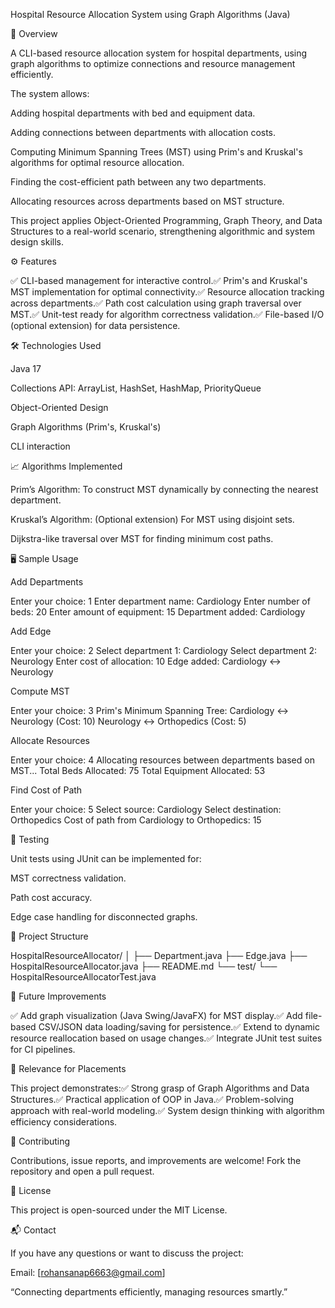 Hospital Resource Allocation System using Graph Algorithms (Java)

🚀 Overview

A CLI-based resource allocation system for hospital departments, using graph algorithms to optimize connections and resource management efficiently.

The system allows:

Adding hospital departments with bed and equipment data.

Adding connections between departments with allocation costs.

Computing Minimum Spanning Trees (MST) using Prim's and Kruskal's algorithms for optimal resource allocation.

Finding the cost-efficient path between any two departments.

Allocating resources across departments based on MST structure.

This project applies Object-Oriented Programming, Graph Theory, and Data Structures to a real-world scenario, strengthening algorithmic and system design skills.

⚙️ Features

✅ CLI-based management for interactive control.✅ Prim's and Kruskal's MST implementation for optimal connectivity.✅ Resource allocation tracking across departments.✅ Path cost calculation using graph traversal over MST.✅ Unit-test ready for algorithm correctness validation.✅ File-based I/O (optional extension) for data persistence.

🛠️ Technologies Used

Java 17

Collections API: ArrayList, HashSet, HashMap, PriorityQueue

Object-Oriented Design

Graph Algorithms (Prim's, Kruskal's)

CLI interaction

📈 Algorithms Implemented

Prim’s Algorithm: To construct MST dynamically by connecting the nearest department.

Kruskal’s Algorithm: (Optional extension) For MST using disjoint sets.

Dijkstra-like traversal over MST for finding minimum cost paths.

🖥️ Sample Usage

Add Departments

Enter your choice: 1
Enter department name: Cardiology
Enter number of beds: 20
Enter amount of equipment: 15
Department added: Cardiology

Add Edge

Enter your choice: 2
Select department 1: Cardiology
Select department 2: Neurology
Enter cost of allocation: 10
Edge added: Cardiology <-> Neurology

Compute MST

Enter your choice: 3
Prim's Minimum Spanning Tree:
Cardiology <-> Neurology (Cost: 10)
Neurology <-> Orthopedics (Cost: 5)

Allocate Resources

Enter your choice: 4
Allocating resources between departments based on MST...
Total Beds Allocated: 75
Total Equipment Allocated: 53

Find Cost of Path

Enter your choice: 5
Select source: Cardiology
Select destination: Orthopedics
Cost of path from Cardiology to Orthopedics: 15

🧪 Testing

Unit tests using JUnit can be implemented for:

MST correctness validation.

Path cost accuracy.

Edge case handling for disconnected graphs.

📂 Project Structure

HospitalResourceAllocator/
│
├── Department.java
├── Edge.java
├── HospitalResourceAllocator.java
├── README.md
└── test/
└── HospitalResourceAllocatorTest.java

📝 Future Improvements

✅ Add graph visualization (Java Swing/JavaFX) for MST display.✅ Add file-based CSV/JSON data loading/saving for persistence.✅ Extend to dynamic resource reallocation based on usage changes.✅ Integrate JUnit test suites for CI pipelines.

💼 Relevance for Placements

This project demonstrates:✅ Strong grasp of Graph Algorithms and Data Structures.✅ Practical application of OOP in Java.✅ Problem-solving approach with real-world modeling.✅ System design thinking with algorithm efficiency considerations.



🤝 Contributing

Contributions, issue reports, and improvements are welcome! Fork the repository and open a pull request.

📜 License

This project is open-sourced under the MIT License.

📬 Contact

If you have any questions or want to discuss the project:

Email: [rohansanap6663@gmail.com]


“Connecting departments efficiently, managing resources smartly.”

